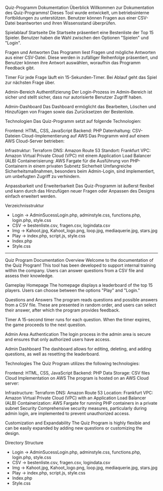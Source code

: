 Quiz-Programm Dokumentation
Überblick
Willkommen zur Dokumentation des Quiz-Programms! Dieses Tool wurde entwickelt, um betriebsinterne Fortbildungen zu unterstützen. Benutzer können Fragen aus einer CSV-Datei beantworten und ihren Wissensstand überprüfen.

Spielablauf
Startseite
Die Startseite präsentiert eine Bestenliste der Top 15 Spieler. Benutzer haben die Wahl zwischen den Optionen "Spielen" und "Login".

Fragen und Antworten
Das Programm liest Fragen und mögliche Antworten aus einer CSV-Datei. Diese werden in zufälliger Reihenfolge präsentiert, und Benutzer können ihre Antwort auswählen, woraufhin das Programm Feedback gibt.

Timer
Für jede Frage läuft ein 15-Sekunden-Timer. Bei Ablauf geht das Spiel zur nächsten Frage über.

Admin-Bereich
Authentifizierung
Der Login-Prozess im Admin-Bereich ist sicher und stellt sicher, dass nur autorisierte Benutzer Zugriff haben.

Admin-Dashboard
Das Dashboard ermöglicht das Bearbeiten, Löschen und Hinzufügen von Fragen sowie das Zurücksetzen der Bestenliste.

Technologien
Das Quiz-Programm setzt auf folgende Technologien:

Frontend: HTML, CSS, JavaScript
Backend: PHP
Datenhaltung: CSV-Dateien
Cloud-Implementierung auf AWS
Das Programm wird auf einem AWS Cloud-Server betrieben:

Infrastruktur: Terraform
DNS: Amazon Route 53
Standort: Frankfurt
VPC: Amazon Virtual Private Cloud (VPC) mit einem Application Load Balancer (ALB)
Containerisierung: AWS Fargate für die Ausführung von PHP-Containern in einem privaten Subnetz
Sicherheit
Umfangreiche Sicherheitsmaßnahmen, besonders beim Admin-Login, sind implementiert, um unbefugten Zugriff zu verhindern.

Anpassbarkeit und Erweiterbarkeit
Das Quiz-Programm ist äußerst flexibel und kann durch das Hinzufügen neuer Fragen oder Anpassen des Designs einfach erweitert werden.

Verzeichnisstruktur
- Login
  -> AdminSucessLogin.php, adminstyle.css, functions.php, login.php, style.css
- CSV
  -> bestenliste.csv, fragen.csv, logindata.csv
- Img
  -> Kahoot.jpg, Kahoot_logo.png, loop.jpg, mediaquerie.jpg, stars.jpg
- Play
  -> index.php, script.js, style.css
- Index.php
- Style.css
-----------------------------------------------------------------------------------------------------------------------------------------------------------

Quiz Program Documentation
Overview
Welcome to the documentation of the Quiz Program! This tool has been developed to support internal training within the company. Users can answer questions from a CSV file and assess their knowledge.

Gameplay
Homepage
The homepage displays a leaderboard of the top 15 players. Users can choose between the options "Play" and "Login."

Questions and Answers
The program reads questions and possible answers from a CSV file. These are presented in random order, and users can select their answer, after which the program provides feedback.

Timer
A 15-second timer runs for each question. When the timer expires, the game proceeds to the next question.

Admin Area
Authentication
The login process in the admin area is secure and ensures that only authorized users have access.

Admin Dashboard
The dashboard allows for editing, deleting, and adding questions, as well as resetting the leaderboard.

Technologies
The Quiz Program utilizes the following technologies:

Frontend: HTML, CSS, JavaScript
Backend: PHP
Data Storage: CSV files
Cloud Implementation on AWS
The program is hosted on an AWS Cloud server:

Infrastructure: Terraform
DNS: Amazon Route 53
Location: Frankfurt
VPC: Amazon Virtual Private Cloud (VPC) with an Application Load Balancer (ALB)
Containerization: AWS Fargate for running PHP containers in a private subnet
Security
Comprehensive security measures, particularly during admin login, are implemented to prevent unauthorized access.

Customization and Expandability
The Quiz Program is highly flexible and can be easily expanded by adding new questions or customizing the design.

Directory Structure
- Login
  -> AdminSucessLogin.php, adminstyle.css, functions.php, login.php, style.css
- CSV
  -> bestenliste.csv, fragen.csv, logindata.csv
- Img
  -> Kahoot.jpg, Kahoot_logo.png, loop.jpg, mediaquerie.jpg, stars.jpg
- Play
  -> index.php, script.js, style.css
- Index.php
- Style.css





